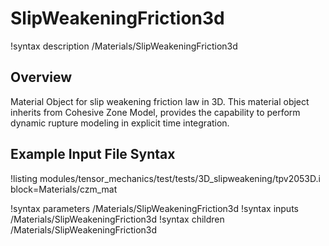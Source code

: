 # SlipWeakeningFriction3d

!syntax description /Materials/SlipWeakeningFriction3d

## Overview

Material Object for slip weakening friction law in 3D. This material object inherits from Cohesive Zone Model, provides the capability to perform dynamic rupture modeling in explicit time integration.

## Example Input File Syntax

!listing modules/tensor_mechanics/test/tests/3D_slipweakening/tpv2053D.i block=Materials/czm_mat

!syntax parameters /Materials/SlipWeakeningFriction3d
!syntax inputs /Materials/SlipWeakeningFriction3d
!syntax children /Materials/SlipWeakeningFriction3d
